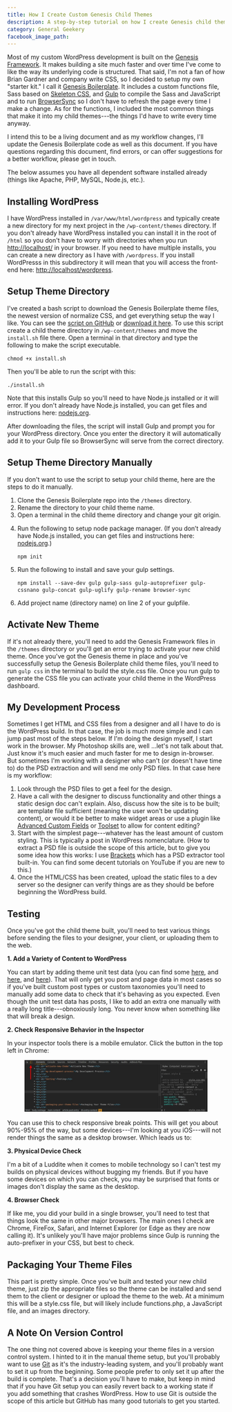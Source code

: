 ```yaml
---
title: How I Create Custom Genesis Child Themes
description: A step-by-step tutorial on how I create Genesis child themes.
category: General Geekery
facebook_image_path:
---
```


Most of my custom WordPress development is built on the [Genesis Framework](http://www.shareasale.com/r.cfm?B=346198&U=573840&M=28169&urllink=). It makes building a site much faster and over time I've come to like the way its underlying code is structured. That said, I'm not a fan of how Brian Gardner and company write CSS, so I decided to setup my own "starter kit." I call it [Genesis Boilerplate](https://github.com/bradonomics/genesis-boilerplate/). It includes a custom functions file, Sass based on [Skeleton CSS](http://getskeleton.com/), and [Gulp](http://gulpjs.com/) to compile the Sass and JavaScript and to run [BrowserSync](https://www.browsersync.io/) so I don't have to refresh the page every time I make a change. As for the functions, I included the most common things that make it into my child themes---the things I'd have to write every time anyway.

I intend this to be a living document and as my workflow changes, I'll update the Genesis Boilerplate code as well as this document. If you have questions regarding this document, find errors, or can offer suggestions for a better workflow, please get in touch.

The below assumes you have all dependent software installed already (things like Apache, PHP, MySQL, Node.js, etc.).

## Installing WordPress

I have WordPress installed in `/var/www/html/wordpress` and typically create a new directory for my next project in the `/wp-content/themes` directory. If you don't already have WordPress installed you can install it in the root of `/html` so you don't have to worry with directories when you run [http://localhost/](http://localhost/) in your browser. If you need to have multiple installs, you can create a new directory as I have with `/wordpress`. If you install WordPresss in this subdirectory it will mean that you will access the front-end here: [http://localhost/wordpress](http://localhost/wordpress).

## Setup Theme Directory

I've created a bash script to download the Genesis Boilerplate theme files, the newest version of normalize CSS, and get everything setup the way I like. You can see the [script on GitHub](https://gist.github.com/bradonomics/8a0bcf1f8d40785254edae60bdd13868) or [download it here](https://gist.githubusercontent.com/bradonomics/8a0bcf1f8d40785254edae60bdd13868/raw/79a95a637497ab4dc3b6115b97b59405b690613e/install.sh). To use this script create a child theme directory in `/wp-content/themes` and move the `install.sh` file there. Open a terminal in that directory and type the following to make the script executable.

```shell
chmod +x install.sh
```

Then you'll be able to run the script with this:

```shell
./install.sh
```

Note that this installs Gulp so you'll need to have Node.js installed or it will error. If you don't already have Node.js installed, you can get files and instructions here: [nodejs.org](http://nodejs.org/).

After downloading the files, the script will install Gulp and prompt you for your WordPress directory. Once you enter the directory it will automatically add it to your Gulp file so BrowserSync will serve from the correct directory.

## Setup Theme Directory Manually

If you don't want to use the script to setup your child theme, here are the steps to do it manually.

<ol>
  <li>Clone the Genesis Boilerplate repo into the <code class="highlighter-rouge">/themes</code> directory.</li>
  <li>Rename the directory to your child theme name.</li>
  <li>Open a terminal in the child theme directory and change your git origin.</li>
  <li>
    <p>Run the following to setup node package manager. (If you don’t already have Node.js installed, you can get files and instructions here: <a href="http://nodejs.org/">nodejs.org</a>.)</p>
    <div class="highlighter-rouge"><pre class="highlight"><code>npm init</code></pre></div>
  </li>
  <li>
    <p>Run the following to install and save your gulp settings.</p>
    <div class="highlighter-rouge"><pre class="highlight"><code>npm install --save-dev gulp gulp-sass gulp-autoprefixer gulp-cssnano gulp-concat gulp-uglify gulp-rename browser-sync</code></pre></div>
  </li>
  <li>Add project name (directory name) on line 2 of your gulpfile.</li>
</ol>

## Activate New Theme

If it's not already there, you'll need to add the Genesis Framework files in the `/themes` directory or you'll get an error trying to activate your new child theme. Once you've got the Genesis theme in place and you've successfully setup the Genesis Boilerplate child theme files, you'll need to run `gulp css` in the terminal to build the style.css file. Once you run gulp to generate the CSS file you can activate your child theme in the WordPress dashboard.

## My Development Process

Sometimes I get HTML and CSS files from a designer and all I have to do is the WordPress build. In that case, the job is much more simple and I can jump past most of the steps below. If I'm doing the design myself, I start work in the browser. My Photoshop skills are, well ...let's not talk about that. Just know it's much easier and much faster for me to design in-browser. But sometimes I'm working with a designer who can't (or doesn't have time to) do the PSD extraction and will send me only PSD files. In that case here is my workflow:

1. Look through the PSD files to get a feel for the design.
2. Have a call with the designer to discuss functionality and other things a static design doc can't explain. Also, discuss how the site is to be built; are template file sufficient (meaning the user won't be updating content), or would it be better to make widget areas or use a plugin like [Advanced Custom Fields](https://www.advancedcustomfields.com/) or [Toolset](https://wp-types.com/) to allow for content editing?
3. Start with the simplest page---whatever has the least amount of custom styling. This is typically a post in WordPress nomenclature. (How to extract a PSD file is outside the scope of this article, but to give you some idea how this works: I use [Brackets](http://brackets.io/) which has a PSD extractor tool built-in. You can find some decent tutorials on YouTube if you are new to this.)
4. Once the HTML/CSS has been created, upload the static files to a dev server so the designer can verify things are as they should be before beginning the WordPress build.

## Testing

Once you've got the child theme built, you'll need to test various things before sending the files to your designer, your client, or uploading them to the web.

**1. Add a Variety of Content to WordPress**

You can start by adding theme unit test data (you can find some [here](https://codex.wordpress.org/Theme_Unit_Test), and [here](http://wptest.io/), and [here](https://github.com/chodhary/theme-unit-data-test)). That will only get you post and page data in most cases so if you've built custom post types or custom taxonomies you'll need to manually add some data to check that it's behaving as you expected. Even though the unit test data has posts, I like to add an extra one manually with a really long title---obnoxiously long. You never know when something like that will break a design.

**2. Check Responsive Behavior in the Inspector**

In your inspector tools there is a mobile emulator. Click the button in the top left in Chrome:

<figure><img src="/images/inspector-tools.jpg" alt="Chrome Browser Inspector Tools"></figure>

You can use this to check responsive break points. This will get you about 90%-95% of the way, but some devices---I'm looking at you iOS---will not render things the same as a desktop browser. Which leads us to:

**3. Physical Device Check**

I'm a bit of a Luddite when it comes to mobile technology so I can't test my builds on physical devices without bugging my friends. But if you have some devices on which you can check, you may be surprised that fonts or images don't display the same as the desktop.

**4. Browser Check**

If like me, you did your build in a single browser, you'll need to test that things look the same in other major browsers. The main ones I check are Chrome, FireFox, Safari, and Internet Explorer (or Edge as they are now calling it). It's unlikely you'll have major problems since Gulp is running the auto-prefixer in your CSS, but best to check.

## Packaging Your Theme Files

This part is pretty simple. Once you've built and tested your new child theme, just zip the appropriate files so the theme can be installed and send them to the client or designer or upload the theme to the web. At a minimum this will be a style.css file, but will likely include functions.php, a JavaScript file, and an images directory.

## A Note On Version Control

The one thing not covered above is keeping your theme files in a version control system. I hinted to it in the manual theme setup, but you'll probably want to use [Git](https://git-scm.com/) as it's the industry-leading system, and you'll probably want to set it up from the beginning. Some people prefer to only set it up after the build is complete. That's a decision you'll have to make, but keep in mind that if you have Git setup you can easily revert back to a working state if you add something that crashes WordPress. How to use Git is outside the scope of this article but GitHub has many good tutorials to get you started.
